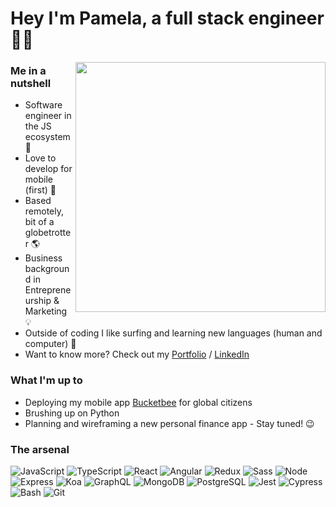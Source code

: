 <link href="profile.css" rel="stylesheet"></link>

# Hey I'm Pamela, a full stack engineer 🤘🏼

<img align="right" href="https://github.com/pamelakaylin" src="./assets/animation.gif" height=400>

### Me in a nutshell

- Software engineer in the JS ecosystem 💫
- Love to develop for mobile (first) 📲
- Based remotely, bit of a globetrotter 🌎
- Business background in Entrepreneurship & Marketing 💡
- Outside of coding I like surfing and learning new languages (human and computer) 🌴
- Want to know more? Check out my [Portfolio](https://www.pmela.io) / [LinkedIn](https://www.linkedin.com/in/pamelakaylin/)

### What I'm up to

- Deploying my mobile app [Bucketbee](https://github.com/pamelakaylin/Bucketbee_Client) for global citizens
- Brushing up on Python 
- Planning and wireframing a new personal finance app - Stay tuned! 😉

### The arsenal

<p>
  <img alt="JavaScript" src="https://img.shields.io/badge/JavaScript-F7DF1E?style=for-the-badge&logo=javascript&logoColor=black" />
  <img alt="TypeScript" src="https://img.shields.io/badge/-TypeScript-007ACC?style=for-the-badge&logo=typescript&logoColor=white" />
  <img alt="React" src="https://img.shields.io/badge/-React-45b8d8?style=for-the-badge&logo=react&logoColor=white" />
  <img alt="Angular" src="https://img.shields.io/badge/Angular-DD0031?logo=angular&amp;logoColor=white&amp;style=for-the-badge">
  <img alt="Redux" src="https://img.shields.io/badge/-Redux-764ABC?style=for-the-badge&logo=redux&logoColor=white" />
    <img alt="Sass" src="https://img.shields.io/badge/-Sass-CC6699?style=for-the-badge&logo=sass&logoColor=white" />
  <img alt="Node" src="https://img.shields.io/badge/-Node-43853d?style=for-the-badge&logo=Node.js&logoColor=white" />
  <img alt="Express" src="https://img.shields.io/badge/Express-404D59?style=for-the-badge&logo=express&logoColor=white" />
  <img alt="Koa" src="https://img.shields.io/badge/-Koa-33333d?style=for-the-badge&logo=kaggle&logoColor=white" />
  <img alt="GraphQL" src="https://img.shields.io/badge/-GraphQL-E10098?style=for-the-badge&logo=graphql&logoColor=white" />
  <img alt="MongoDB" src="https://img.shields.io/badge/-MongoDB-13aa52?style=for-the-badge&logo=mongodb&logoColor=white" />
  <img alt="PostgreSQL" src="https://img.shields.io/badge/PostgreSQL-316192?style=for-the-badge&logo=postgresql&logoColor=white" />
  <img alt="Jest" src="https://img.shields.io/badge/-Jest-C21325?style=for-the-badge&logo=jest&logoColor=white" />
  <img alt="Cypress" src="https://img.shields.io/badge/-Cypress-17202C?style=for-the-badge&logo=cypress&logoColor=white" />
  <img alt="Bash" src="https://img.shields.io/badge/-Bash-4EAA25?style=for-the-badge&logo=gnu-bash&logoColor=white" />
  <img alt="Git" src="https://img.shields.io/badge/-Git-F05032?style=for-the-badge&logo=git&logoColor=white" />  
</p>



<!--
**pamelakaylin/pamelakaylin** is a ✨ _special_ ✨ repository because its `README.md` (this file) appears on your GitHub profile.

Here are some ideas to get you started:

- 🔭 I’m currently working on ...
- 🌱 I’m currently learning ...
- 👯 I’m looking to collaborate on ...
- 🤔 I’m looking for help with ...
- 💬 Ask me about ...
- 📫 How to reach me: ...
- 😄 Pronouns: ...
- ⚡ Fun fact: ...
  -->
